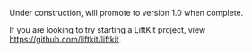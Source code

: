 Under construction, will promote to version 1.0 when complete.

If you are looking to try starting a LiftKit project, view https://github.com/liftkit/liftkit.
